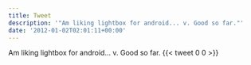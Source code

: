 ```yaml
---
title: Tweet
description: '"Am liking lightbox for android... v. Good so far."'
date: '2012-01-02T02:01:11+00:00'
---
```

Am liking lightbox for android... v. Good so far.
      {{< tweet 0 0 >}}
    
